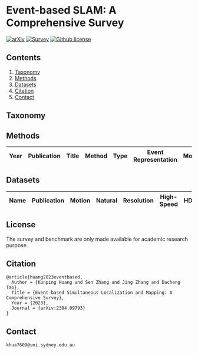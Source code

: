 # Event-based SLAM: A Comprehensive Survey

[![arXiv](https://img.shields.io/badge/arXiv-2304.09793-brightgreen.svg)](https://arxiv.org/abs/2304.09793)
[![Survey](https://img.shields.io/badge/-survey-yellow.svg)](https://arxiv.org/pdf/2304.09793.pdf)
[![Github license](https://img.shields.io/badge/license-MIT-blue.svg)](https://github.com/kun150kun/ESLAM-Survey/blob/main/LICENSE)

## Contents 
1. [Taxonomy](#Taxonomy)
2. [Methods](#Methods)
3. [Datasets](#Datasets)
4. [Citation](#Citation)
5. [Contact](#Contact)

## Taxonomy

## Methods
|Year|Publication|Title|Method|Type|Event Representation|Motion|Scene|Sensor|Task|Code|
|---|---|---|---|---|---|---|---|---|---|---|
## Datasets
|Name|Publication|Motion|Natural|Resolution|High-Speed|HDR|Sensor|Dataset|
|---|---|---|---|---|---|---|---|---|
## License
The survey and benchmark are only made available for academic research purpose.

## Citation
```
@article{huang2023eventbased,
  Author = {Kunping Huang and Sen Zhang and Jing Zhang and Dacheng Tao},
  Title = {Event-based Simultaneous Localization and Mapping: A Comprehensive Survey},
  Year = {2023},
  Journal = {arXiv:2304.09793}
}
```

## Contact

```
khua7609@uni.sydney.edu.au
```
